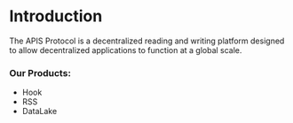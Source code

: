 # Introduction

The APIS Protocol is a decentralized reading and writing platform designed to allow decentralized applications to function at a global scale.

### Our Products:

* Hook
* RSS
* DataLake

